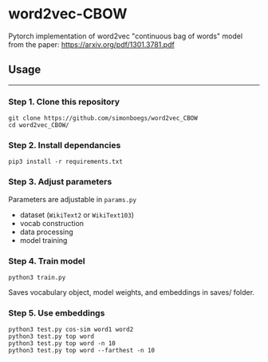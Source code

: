 # word2vec-CBOW

Pytorch implementation of word2vec "continuous bag of words" model from the paper:
https://arxiv.org/pdf/1301.3781.pdf

## Usage
---

### Step 1. Clone this repository

	git clone https://github.com/simonboegs/word2vec_CBOW
	cd word2vec_CBOW/

### Step 2. Install dependancies

	pip3 install -r requirements.txt

### Step 3. Adjust parameters

Parameters are adjustable in `params.py`
- dataset (`WikiText2` or `WikiText103`)
- vocab construction
- data processing
- model training

### Step 4. Train model

	python3 train.py

Saves vocabulary object, model weights, and embeddings in saves/ folder.

### Step 5. Use embeddings

	python3 test.py cos-sim word1 word2
	python3 test.py top word 
	python3 test.py top word -n 10
	python3 test.py top word --farthest -n 10
